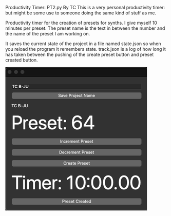 Productivity Timer: PT2.py
By TC 
This is a very personal productivity timer: but might be some use to someone doing the same kind of stuff as me. 

Productivity timer for the creation of presets for synths. 
I give myself 10 minutes per preset. 
The preset name is the text in between the number and the name of the preset I am working on. 

It saves the current state of the project in a file named state.json so when you reload the program it remembers 
state. 
track.json is a log of how long it has taken between the pushing of the create preset button and preset created button.


![Screenshot](PT2.png)

